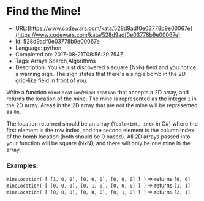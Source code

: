 # Find the Mine!

 - URL:[https://www.codewars.com/kata/528d9adf0e03778b9e00067e](https://www.codewars.com/kata/528d9adf0e03778b9e00067e)
 - Id: 528d9adf0e03778b9e00067e
 - Language: python
 - Completed on: 2017-08-21T08:56:29.754Z
 - Tags: Arrays,Search,Algorithms
 - Description:
You've just discovered a square (NxN) field and you notice a warning sign. The sign states that there's a single bomb in the 2D grid-like field in front of you. 

Write a function `mineLocation`/`MineLocation` that accepts a 2D array, and returns the location of the mine. The mine is represented as the integer `1` in the 2D array. Areas in the 2D array that are not the mine will be represented as `0`s. 

The location returned should be an array (`Tuple<int, int>` in C#) where the first element is the row index, and the second element is the column index of the bomb location (both should be 0 based). All 2D arrays passed into your function will be square (NxN), and there will only be one mine in the array.

### Examples:
`mineLocation( [ [1, 0, 0], [0, 0, 0], [0, 0, 0] ] )` => returns `[0, 0]` <br/>
`mineLocation( [ [0, 0, 0], [0, 1, 0], [0, 0, 0] ] )` => returns `[1, 1]` <br/>
`mineLocation( [ [0, 0, 0], [0, 0, 0], [0, 1, 0] ] )` => returns `[2, 1]`

